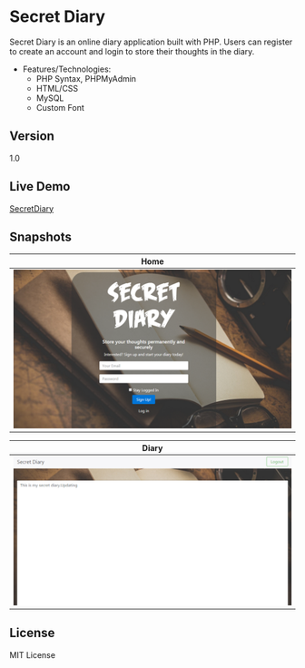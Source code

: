 # Secret Diary

Secret Diary is an online diary application built with PHP. Users can register to create an account and login to store their thoughts in the diary.

* Features/Technologies: 
  * PHP Syntax, PHPMyAdmin
  * HTML/CSS
  * MySQL
  * Custom Font
  

## Version
1.0

## Live Demo
 [SecretDiary](http://jyotsna-singh-com.stackstaging.com/projects/php/SecretDiary/)

## Snapshots
  
 **Home** | 
--- |
 ![alt text](https://github.com/Jyotsna-Singh/PHP-SecretDiary/blob/master/img/home.PNG)   |
 
 **Diary** | 
--- |
 ![alt text](https://github.com/Jyotsna-Singh/PHP-SecretDiary/blob/master/img/diary.PNG)   |
  

## License
MIT License
